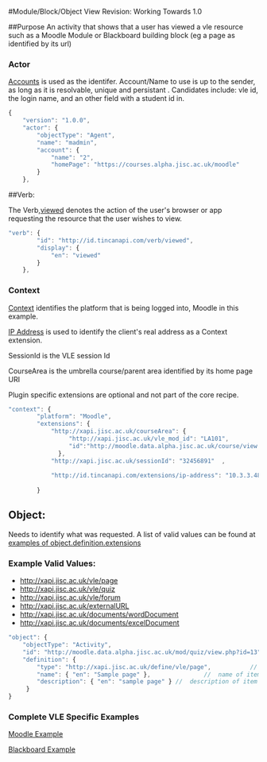 #Module/Block/Object View
Revision: Working Towards 1.0

##Purpose
An activity that shows that a user has viewed a vle resource such as a Moodle Module or Blackboard building block (eg a page as identified by its url)

### Actor
[Accounts](/common_statements.md#actor.account) is used as the identifer.  Account/Name to use is up to the sender, as long as it is resolvable, unique and persistant . Candidates include: vle id, the login name, and an other field with a student id in.

``` Javascript
{
    "version": "1.0.0",
    "actor": {
        "objectType": "Agent",
        "name": "madmin",
        "account": {
            "name": "2",
            "homePage": "https://courses.alpha.jisc.ac.uk/moodle"
        }
    },
```

##Verb:

The Verb,[viewed](/vocabulary.md#verbs) denotes the action of the user's browser or app requesting the resource that the user wishes to view.

``` javascript
"verb": {
        "id": "http://id.tincanapi.com/verb/viewed",
        "display": {
            "en": "viewed"
        }
    },
```
### Context

[Context](/common_statements.md#context) identifies the platform that is being logged into, Moodle in this example.

[IP Address](https://registry.tincanapi.com/#uri/extension/310) is used to identify the client's real address as a Context extension.

SessionId is the VLE session Id

CourseArea is the umbrella course/parent area identified by its home page URI 

Plugin specific extensions are optional and not part of the core recipe.


``` javascript
"context": {
        "platform": "Moodle",
        "extensions": {
      		"http://xapi.jisc.ac.uk/courseArea": {
      		 	 "http://xapi.jisc.ac.uk/vle_mod_id": "LA101",
                 "id":"http://moodle.data.alpha.jisc.ac.uk/course/view.php?id=4"
              },
 			"http://xapi.jisc.ac.uk/sessionId": "32456891"  ,
	
            "http://id.tincanapi.com/extensions/ip-address": "10.3.3.48"
              
        }
```

## Object:
Needs to identify what was requested. A list of valid values can be found at [examples of object.definition.extensions](vocabulary#Object.definition.extension)

### Example Valid Values:
- http://xapi.jisc.ac.uk/vle/page 
- http://xapi.jisc.ac.uk/vle/quiz 
- http://xapi.jisc.ac.uk/vle/forum 
- http://xapi.jisc.ac.uk/externalURL 
- http://xapi.jisc.ac.uk/documents/wordDocument 
- http://xapi.jisc.ac.uk/documents/excelDocument 


``` javascript
"object": {
	"objectType": "Activity",
	"id": "http://moodle.data.alpha.jisc.ac.uk/mod/quiz/view.php?id=13"   	 	//  unique id or url of the item being logged into
	"definition": {
		"type": "http://xapi.jisc.ac.uk/define/vle/page",			//  definition type as above
		"name": { "en": "Sample page" },			   //  name of item as returned by VLE
		"description": { "en": "sample page" } //  description of item as returned by VLE
	 }
}
```

### Complete VLE Specific Examples
[Moodle Example](/vle/moodle/moduleview.js)

[Blackboard Example](/vle/blackboard/course_content_access.json)
